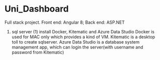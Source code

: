 # Uni_Dashboard

Full stack project.
Front end: Angular 8; Back end: ASP.NET

1. sql server
  (1) install Docker, Kitematic and Azure Data Studio
    Docker is used for MAC only which provides a kind of VM.
    Kitematic is a desktop toll to create sqlserver.
    Azure Data Studio is a database system management app, which can login the server(with username and password from Kitematic)
